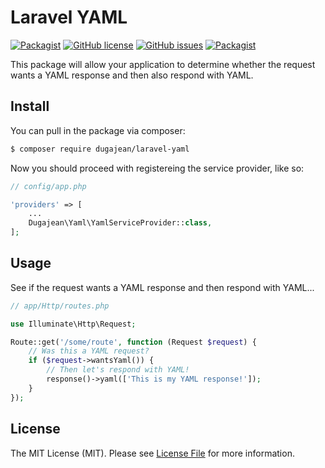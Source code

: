 # Laravel YAML

[![Packagist](https://img.shields.io/packagist/v/symfony/symfony.svg?maxAge=2592000)](https://packagist.org/packages/dugajean/laravel-yaml) 
[![GitHub license](https://img.shields.io/badge/license-MIT-blue.svg)](https://raw.githubusercontent.com/dugajean/laravel-yaml/master/LICENSE) 
[![GitHub issues](https://img.shields.io/github/issues/dugajean/laravel-yaml.svg)](https://github.com/dugajean/laravel-yaml/issues) 
[![Packagist](https://img.shields.io/packagist/dt/doctrine/orm.svg?maxAge=2592000)](https://packagist.org/packages/dugajean/laravel-yaml)

This package will allow your application to determine whether the request wants a YAML response and then also respond with YAML.

## Install

You can pull in the package via composer:
``` bash
$ composer require dugajean/laravel-yaml
```

Now you should proceed with registereing the service provider, like so:

```php
// config/app.php

'providers' => [
    ...
    Dugajean\Yaml\YamlServiceProvider::class,
];
```

## Usage

See if the request wants a YAML response and then respond with YAML...

```php
// app/Http/routes.php

use Illuminate\Http\Request;

Route::get('/some/route', function (Request $request) {
	// Was this a YAML request?
	if ($request->wantsYaml()) {
		// Then let's respond with YAML!
		response()->yaml(['This is my YAML response!']);
	}
});
```

## License

The MIT License (MIT). Please see [License File](LICENSE.md) for more information.